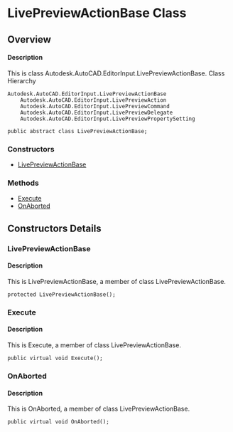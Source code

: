 # LivePreviewActionBase Class

## Overview

#### Description
This is class Autodesk.AutoCAD.EditorInput.LivePreviewActionBase.
Class Hierarchy
```text
Autodesk.AutoCAD.EditorInput.LivePreviewActionBase
    Autodesk.AutoCAD.EditorInput.LivePreviewAction
    Autodesk.AutoCAD.EditorInput.LivePreviewCommand
    Autodesk.AutoCAD.EditorInput.LivePreviewDelegate
    Autodesk.AutoCAD.EditorInput.LivePreviewPropertySetting
```

```text
public abstract class LivePreviewActionBase;
```

### Constructors

- [LivePreviewActionBase](#livepreviewactionbase)

### Methods

- [Execute](#execute)
- [OnAborted](#onaborted)


## Constructors Details

### LivePreviewActionBase

#### Description
This is LivePreviewActionBase, a member of class LivePreviewActionBase.
```text
protected LivePreviewActionBase();
```

### Execute

#### Description
This is Execute, a member of class LivePreviewActionBase.
```text
public virtual void Execute();
```

### OnAborted

#### Description
This is OnAborted, a member of class LivePreviewActionBase.
```text
public virtual void OnAborted();
```
